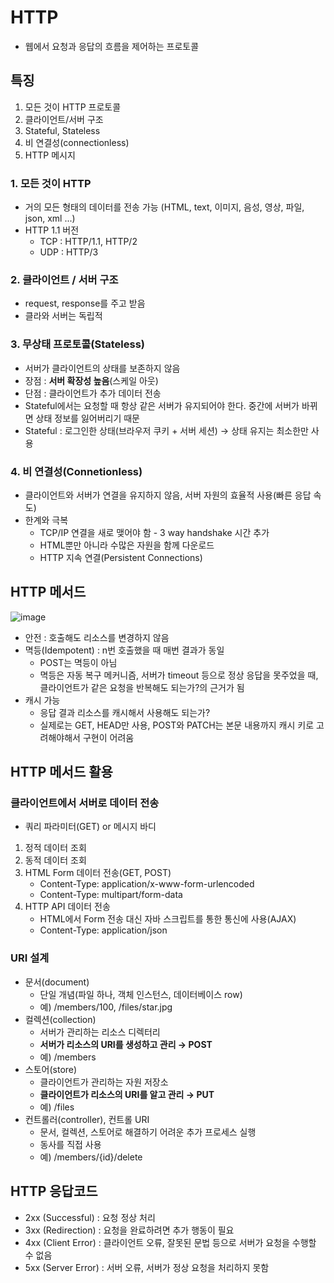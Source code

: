 # HTTP

- 웹에서 요청과 응답의 흐름을 제어하는 프로토콜

## 특징

1. 모든 것이 HTTP 프로토콜
2. 클라이언트/서버 구조
3. Stateful, Stateless
4. 비 연결성(connectionless)
5. HTTP 메시지

### 1. 모든 것이 HTTP

- 거의 모든 형태의 데이터를 전송 가능 (HTML, text, 이미지, 음성, 영상, 파일, json, xml ...)
- HTTP 1.1 버전
  - TCP : HTTP/1.1, HTTP/2
  - UDP : HTTP/3

### 2. 클라이언트 / 서버 구조

- request, response를 주고 받음
- 클라와 서버는 독립적

### 3. 무상태 프로토콜(Stateless)

- 서버가 클라이언트의 상태를 보존하지 않음
- 장점 : **서버 확장성 높음**(스케일 아웃)
- 단점 : 클라이언트가 추가 데이터 전송
- Stateful에서는 요청할 때 항상 같은 서버가 유지되어야 한다. 중간에 서버가 바뀌면 상태 정보를 잃어버리기 때문
- Stateful : 로그인한 상태(브라우저 쿠키 + 서버 세션) → 상태 유지는 최소한만 사용

### 4. 비 연결성(Connetionless)

- 클라이언트와 서버가 연결을 유지하지 않음, 서버 자원의 효율적 사용(빠른 응답 속도)
- 한계와 극복
  - TCP/IP 연결을 새로 맺어야 함 - 3 way handshake 시간 추가
  - HTML뿐만 아니라 수많은 자원을 함께 다운로드
  - HTTP 지속 연결(Persistent Connections)

## HTTP 메서드

![image](https://user-images.githubusercontent.com/37072010/113575899-91f5e880-9659-11eb-927d-fe7b526f4103.png)

- 안전 : 호출해도 리소스를 변경하지 않음
- 멱등(Idempotent) : n번 호출했을 때 매번 결과가 동일
  - POST는 멱등이 아님
  - 멱등은 자동 복구 메커니즘, 서버가 timeout 등으로 정상 응답을 못주었을 때, 클라이언트가 같은 요청을 반복해도 되는가?의 근거가 됨
- 캐시 가능
  - 응답 결과 리소스를 캐시해서 사용해도 되는가?
  - 실제로는 GET, HEAD만 사용, POST와 PATCH는 본문 내용까지 캐시 키로 고려해야해서 구현이 어려움

## HTTP 메서드 활용

### 클라이언트에서 서버로 데이터 전송

- 쿼리 파라미터(GET) or 메시지 바디

1. 정적 데이터 조회
2. 동적 데이터 조회
3. HTML Form 데이터 전송(GET, POST)
   - Content-Type: application/x-www-form-urlencoded
   - Content-Type: multipart/form-data
4. HTTP API 데이터 전송
   - HTML에서 Form 전송 대신 자바 스크립트를 통한 통신에 사용(AJAX)
   - Content-Type: application/json

### URI 설계

- 문서(document)
  - 단일 개념(파일 하나, 객체 인스턴스, 데이터베이스 row)
  - 예) /members/100, /files/star.jpg
- 컬렉션(collection)
  - 서버가 관리하는 리소스 디렉터리
  - **서버가 리소스의 URI를 생성하고 관리 → POST**
  - 예) /members
- 스토어(store)
  - 클라이언트가 관리하는 자원 저장소
  - **클라이언트가 리소스의 URI를 알고 관리 → PUT**
  - 예) /files
- 컨트롤러(controller), 컨트롤 URI
  - 문서, 컬렉션, 스토어로 해결하기 어려운 추가 프로세스 실행
  - 동사를 직접 사용
  - 예) /members/{id}/delete

## HTTP 응답코드

- 2xx (Successful) : 요청 정상 처리
- 3xx (Redirection) : 요청을 완료하려면 추가 행동이 필요
- 4xx (Client Error) : 클라이언트 오류, 잘못된 문법 등으로 서버가 요청을 수행할 수 없음
- 5xx (Server Error) : 서버 오류, 서버가 정상 요청을 처리하지 못함